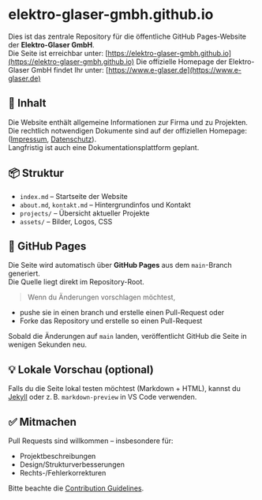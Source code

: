# elektro-glaser-gmbh.github.io

Dies ist das zentrale Repository für die öffentliche GitHub Pages-Website der **Elektro-Glaser GmbH**.  
Die Seite ist erreichbar unter: [https://elektro-glaser-gmbh.github.io](https://elektro-glaser-gmbh.github.io)
Die offizielle Homepage der Elektro-Glaser GmbH findet Ihr unter: [https://www.e-glaser.de](https://www.e-glaser.de)

## 📄 Inhalt

Die Website enthält allgemeine Informationen zur Firma und zu Projekten.
Die rechtlich notwendigen Dokumente sind auf der offiziellen Homepage: ([Impressum](https://www.e-glaser.de/impressum/), [Datenschutz](https://www.e-glaser.de/datenschutz/)).  
Langfristig ist auch eine Dokumentationsplattform geplant.

## 📦 Struktur

- `index.md` – Startseite der Website
- `about.md`, `kontakt.md` – Hintergrundinfos und Kontakt
- `projects/` – Übersicht aktueller Projekte
- `assets/` – Bilder, Logos, CSS

## 🚀 GitHub Pages

Die Seite wird automatisch über **GitHub Pages** aus dem `main`-Branch generiert.  
Die Quelle liegt direkt im Repository-Root.

> Wenn du Änderungen vorschlagen möchtest, 
 
  - pushe sie in einen branch und erstelle einen Pull-Request oder
  - Forke das Repository und erstelle so einen Pull-Request
  
Sobald die Änderungen auf `main` landen, veröffentlicht GitHub die Seite in wenigen Sekunden neu.

## 💡 Lokale Vorschau (optional)

Falls du die Seite lokal testen möchtest (Markdown + HTML), kannst du [Jekyll](https://jekyllrb.com/) oder z. B. `markdown-preview` in VS Code verwenden.

## ✅ Mitmachen

Pull Requests sind willkommen – insbesondere für:
- Projektbeschreibungen
- Design/Strukturverbesserungen
- Rechts-/Fehlerkorrekturen

Bitte beachte die [Contribution Guidelines](CONTRIBUTING.md).
